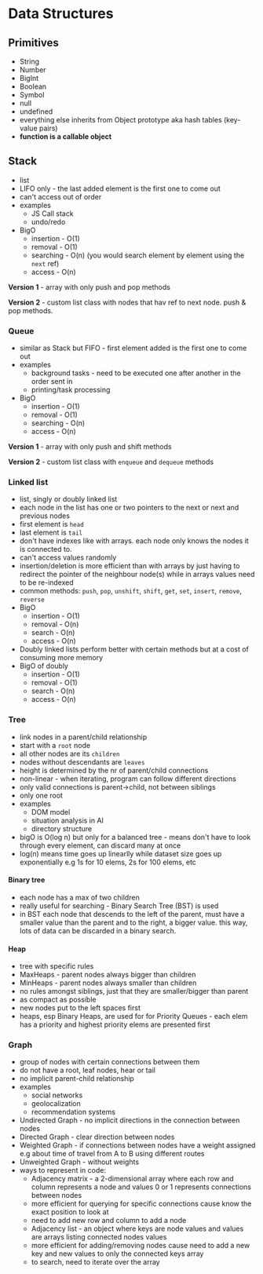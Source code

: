 # Data Structures

## Primitives

* String
* Number
* BigInt
* Boolean
* Symbol
* null
* undefined
* everything else inherits from Object prototype aka hash tables (key-value pairs)
* **function is a callable object**


## Stack

* list
* LIFO only - the last added element is the first one to come out
* can't access out of order
* examples
	* JS Call stack
	* undo/redo
* BigO
	* insertion - O(1)
	* removal - O(1)
	* searching - O(n) (you would search element by element using the `next` ref)
	* access - O(n)

**Version 1** - array with only push and pop methods

**Version 2** - custom list class with nodes that hav ref to next node. push & pop methods.


### Queue

* similar as Stack but FIFO - first element added is the first one to come out
* examples
	* background tasks - need to be executed one after another in the order sent in
	* printing/task processing
* BigO
	* insertion - O(1)
	* removal - O(1)
	* searching - O(n)
	* access - O(n)


**Version 1** - array with only push and shift methods

**Version 2** - custom list class with `enqueue` and `dequeue` methods


### Linked list

* list, singly or doubly linked list
* each node in the list has one or two pointers to the next or next and previous nodes
* first element is `head`
* last element is `tail`
* don't have indexes like with arrays. each node only knows the nodes it is connected to.
* can't access values randomly
* insertion/deletion is more efficient than with arrays by just having to redirect the pointer of the neighbour node(s) while in arrays values need to be re-indexed
* common methods: `push`, `pop`, `unshift`, `shift`, `get`, `set`, `insert`, `remove`, `reverse`
* BigO
	* insertion - O(1)
	* removal - O(n)
	* search - O(n)
	* access - O(n)
* Doubly linked lists perform better with certain methods but at a cost of consuming more memory
* BigO of doubly
	* insertion - O(1)
	* removal - O(1)
	* search - O(n)
	* access - O(n)


### Tree

* link nodes in a parent/child relationship
* start with a `root` node
* all other nodes are its `children`
* nodes without descendants are `leaves`
* height is determined by the nr of parent/child connections
* non-linear - when iterating, program can follow different directions
* only valid connections is parent->child, not between siblings
* only one root
* examples
	* DOM model
	* situation analysis in AI
	* directory structure
* bigO is O(log n) but only for a balanced tree - means don't have to look through every element, can discard many at once
* log(n) means time goes up linearlly while dataset size goes up exponentially e.g 1s for 10 elems, 2s for 100 elems, etc 


#### Binary tree

* each node has a max of two children
* really useful for searching - Binary Search Tree (BST) is used
* in BST each node that descends to the left of the parent, must have a smaller value than the parent and to the right, a bigger value. this way, lots of data can be discarded in a binary search.


#### Heap

* tree with specific rules
* MaxHeaps - parent nodes always bigger than children
* MinHeaps - parent nodes always smaller than children
* no rules amongst siblings, just that they are smaller/bigger than parent
* as compact as possible
* new nodes put to the left spaces first
* heaps, esp Binary Heaps, are used for for Priority Queues - each elem has a priority and highest priority elems are presented first


### Graph

* group of nodes with certain connections between them
* do not have a root, leaf nodes, hear or tail
* no implicit parent-child relationship
* examples
	* social networks
	* geolocalization
	* recommendation systems
* Undirected Graph - no implicit directions in the connection between nodes
* Directed Graph - clear direction between nodes
* Weighted Graph - if connections between nodes have a weight assigned e.g about time of travel from A to B using different routes
* Unweighted Graph - without weights
* ways to represent in code:
	*  Adjacency matrix - a 2-dimensional array where each row and column represents a node and values 0 or 1 represents connections between nodes
	*  more efficient for querying for specific connections cause know the exact position to look at
	*  need to add new row and column to add a node
	*  Adjacency list - an object where keys are node values and values are arrays listing connected nodes values
	*  more efficient for adding/removing nodes cause need to add a new key and new values to only the connected keys array
	*  to search, need to iterate over the array